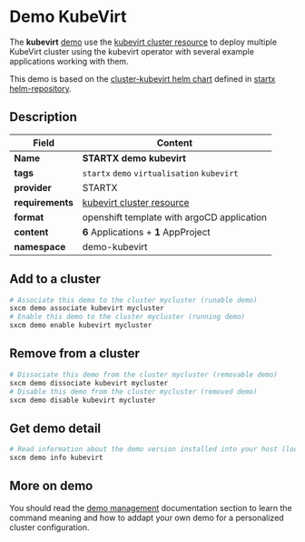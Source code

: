 # Demo KubeVirt

The **kubevirt** [demo](../../5-demos) use the [kubevirt cluster resource](../../resources/kubevirt) to deploy multiple KubeVirt cluster using the kubevirt operator with several example applications working with them.

This demo is based on the [cluster-kubevirt helm chart](https://helm-repository.readthedocs.io/en/latest/charts/cluster-kubevirt) defined in [startx helm-repository](https://helm-repository.readthedocs.io).

## Description

| Field            | Content                                               |
| ---------------- | ----------------------------------------------------- |
| **Name**         | **STARTX demo kubevirt**                              |
| **tags**         | `startx` `demo` `virtualisation` `kubevirt`           |
| **provider**     | STARTX                                                |
| **requirements** | [kubevirt cluster resource](../../resources/kubevirt) |
| **format**       | openshift template with argoCD application            |
| **content**      | **6** Applications + **1** AppProject                 |
| **namespace**    | demo-kubevirt                                         |

## Add to a cluster

```bash
# Associate this demo to the cluster mycluster (runable demo)
sxcm demo associate kubevirt mycluster
# Enable this demo to the cluster mycluster (running demo)
sxcm demo enable kubevirt mycluster
```

## Remove from a cluster

```bash
# Dissociate this demo from the cluster mycluster (removable demo)
sxcm demo dissociate kubevirt mycluster
# Disable this demo from the cluster mycluster (removed demo)
sxcm demo disable kubevirt mycluster
```

## Get demo detail

```bash
# Read information about the demo version installed into your host (local)
sxcm demo info kubevirt
```

## More on demo

You should read the [demo management](../../5-demos) documentation section to learn the command
meaning and how to addapt your own demo for a personalized cluster configuration.
